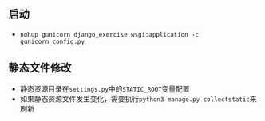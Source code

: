## 启动
* `nohup gunicorn django_exercise.wsgi:application -c gunicorn_config.py
`

## 静态文件修改
* 静态资源目录在`settings.py`中的`STATIC_ROOT`变量配置
* 如果静态资源文件发生变化，需要执行`python3 manage.py collectstatic`来刷新